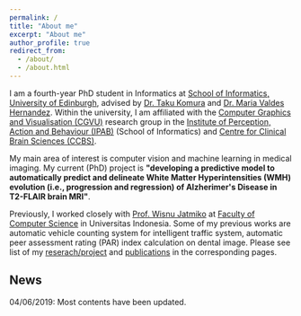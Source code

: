 ```yaml
---
permalink: /
title: "About me"
excerpt: "About me"
author_profile: true
redirect_from: 
  - /about/
  - /about.html
---
```


I am a fourth-year PhD student in Informatics at [School of Informatics, University of Edinburgh](https://www.ed.ac.uk/informatics), advised by [Dr. Taku Komura](http://homepages.inf.ed.ac.uk/tkomura/) and [Dr. Maria Valdes Hernandez](https://www.research.ed.ac.uk/portal/en/persons/maria-valdes-hernandez(f22f22d9-52bb-4883-bf94-52aa23a691e1).html). Within the university, I am affiliated with the [Computer Graphics and Visualisation (CGVU)](http://www.ipab.inf.ed.ac.uk/cgvu/index.html) research group in the [Institute of Perception, Action and Behaviour (IPAB)](http://web.inf.ed.ac.uk/ipab) (School of Informatics) and [Centre for Clinical Brain Sciences (CCBS)](https://www.ed.ac.uk/clinical-brain-sciences).

My main area of interest is computer vision and machine learning in medical imaging. My current (PhD) project is **"developing a predictive model to automatically predict and delineate White Matter Hyperintensities (WMH) evolution (i.e., progression and regression) of Alzherimer's Disease in T2-FLAIR brain MRI"**.

Previously, I worked closely with [Prof. Wisnu Jatmiko](http://staff.ui.ac.id/wisnuj) at [Faculty of Computer Science](http://www.cs.ui.ac.id/?lang=en) in Universitas Indonesia. Some of my previous works are automatic vehicle counting system for intelligent traffic system, automatic peer assessment rating (PAR) index calculation on dental image. Please see list of my [reserach/project](https://febrianrachmadi.github.io/projects/) and [publications](https://febrianrachmadi.github.io/publications/) in the corresponding pages.

News
------
04/06/2019: Most contents have been updated.
